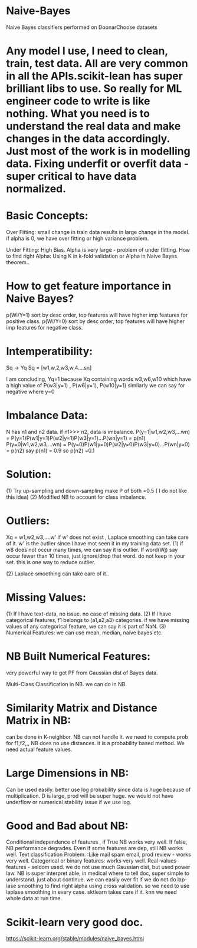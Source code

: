 # Naive-Bayes
Naive Bayes classifiers performed on DoonarChoose datasets
# Any model I use, I need to clean, train, test data. All are very common in all the APIs.scikit-lean has super brilliant libs to use. So really for ML engineer code to write is like nothing. What you need is to understand the real data and make changes in the data accordingly. Just most of the work is in modelling data. Fixing underfit or overfit data - super critical to have data normalized.
# Basic Concepts:
Over Fitting:
small change in train data results in large change in the model. if alpha is 0, we have over fitting or high variance problem.

Under Fitting:
High Bias. Alpha is very large - problem of under flitting. How to find right Alpha: Using K in k-fold validation or Alpha in Naive Bayes theorem..

# How to get feature importance in Naive Bayes?
p(Wi/Y=1) sort by desc order, top features will have higher imp features for positive class. p(Wi/Y=0) sort by desc order, top features will have higher imp features for negative class.

# Intemperatibility:
Sq -> Yq Sq = [w1,w,2,w3,w,4....sn]

I am concluding, Yq=1 because Xq containing words w3,w6,w10 which have a high value of P(w3|y=1) , P(w6|y=1), P(w10|y=1) similarly we can say for negative where y=0

# Imbalance Data:
N has n1 and n2 data. if n1>>> n2, data is imbalance. P(y=1|w1,w2,w3,...wn) = P(y=1)P(w1|y=1)P(w2|y=1)P(w3|y=1)...P(wn|y=1) = p(n1) P(y=0|w1,w2,w3,...wn) = P(y=0)P(w1|y=0)P(w2|y=0)P(w3|y=0)...P(wn|y=0) = p(n2) say p(n1) = 0.9 so p(n2) =0.1

# Solution:
(1) Try up-sampling and down-sampling make P of both =0.5 ( I do not like this idea) (2) Modified NB to account for class imbalance.

# Outliers:
Xq = w1,w2,w3,....w' if w' does not exist , Laplace smoothing can take care of it. w' is the outlier since I have mot seen it in my training data set. (1) if w8 does not occur many times, we can say it is outlier. If word(Wj) say occur fewer than 10 times, just ignore/drop that word. do not keep in your set. this is one way to reduce outlier.

(2) Laplace smoothing can take care of it..

# Missing Values:
(1) If I have text-data, no issue. no case of missing data. (2) If I have categorical features, f1 belongs to (a1,a2,a3) categories. if we have missing values of any categorical feature, we can say it is part of NaN. (3) Numerical Features: we can use mean, median, naive bayes etc.

# NB Built Numerical Features:
very powerful way to get PF from Gaussian dist of Bayes data.

Multi-Class Classification in NB.
we can do in NB.

# Similarity Matrix and Distance Matrix in NB:
can be done in K-neighbor. NB can not handle it. we need to compute prob for f1,f2,,, NB does no use distances. it is a probability based method. We need actual feature values.

# Large Dimensions in NB:
Can be used easily. better use log probability since data is huge because of multiplication. D is large, prod will be super huge. we would not have underflow or numerical stability issue if we use log.

# Good and Bad about NB:
Conditional independence of features , if True NB works very well. If false, NB performance degrades.
Even if some features are dep, still NB works well. Text classification Problem: :Like mail spam email, prod review - works very well. Categorical or binary features: works very well. Real-values features - seldom used. we do not use much Gaussian dist, but used power law. NB is super interpret able, in medical where to tell doc, super simple to understand. just about continue. we can easily over fit if we do not do lap-lase smoothing to find right alpha using cross validation. so we need to use laplase smoothing in every case. sktlearn takes care if it. knn we need whole data at run time.
# Scikit-learn very good doc.
https://scikit-learn.org/stable/modules/naive_bayes.html
